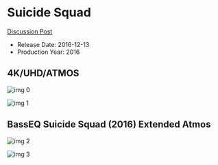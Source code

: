 # Suicide Squad

[Discussion Post](https://www.avsforum.com/threads/bass-eq-for-filtered-movies.2995212/post-57342850)

* Release Date: 2016-12-13
* Production Year: 2016

## 4K/UHD/ATMOS

![img 0](https://i.imgur.com/4c8q86Z.jpg)

![img 1](https://i.imgur.com/yuRuNxX.jpg)

## BassEQ Suicide Squad (2016) Extended Atmos

![img 2](https://i.imgur.com/C1r3vKc.jpg)

![img 3](https://i.imgur.com/XEk1qfv.jpg)

